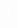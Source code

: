 <style>
    #canvas {
        margin: 0;
        border: 1px solid white;
    }
</style>
<canvas id='canvas'></canvas>
<script>
    class Goomba {
        constructor(image) {
            this.position = {
                x: 250,
                y: 245
            };
            this.image = image;
            this.width = 55;
            this.height = 55;
            this.velocity = {
                x: -2,
                y: 0
            }
        }
        draw() {
            c.drawImage(this.image, this.position.x, this.position.y, this.width, this.height);
        }
        update() {
            this.position.x += this.velocity.x;
            this.draw();
        }
    }
    let imageGoomba = new Image()
    imageGoomba.src = 'https://samayass.github.io/samayaCSA/images/goomba.png';
    let goomba = new Goomba(imageGoomba)
    goomba.update();

    if(
        player.position.y + player.height <= goomba.position.y &&
        player.position.y + player.height + player.velocity.y >= goomba.position.y &&
        player.position.x + player.width >= goomba.position.x &&
        player.position.x <= goomba.position.x + goomba.width
    )
    {
        player.velocity.y = -20;
    }
    if (
        goomba.position.x >= platform.position.x &&
        goomba.position.x <= platform.position.x
    )
    {
        goomba.velocity.x = 2;
    }
    if (
        goomba.position.x + goomba.width <= tube.position.x &&
        goomba.position.x + goomba.width + goomba.velocity.x >= tube.position.x
    )
    {
        goomba.velocity.x = -2;
    }
</script>